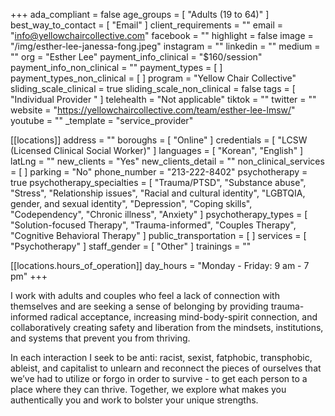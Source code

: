 +++
ada_compliant = false
age_groups = [ "Adults (19 to 64)" ]
best_way_to_contact = [ "Email" ]
client_requirements = ""
email = "info@yellowchaircollective.com"
facebook = ""
highlight = false
image = "/img/esther-lee-janessa-fong.jpeg"
instagram = ""
linkedin = ""
medium = ""
org = "Esther Lee"
payment_info_clinical = "$160/session"
payment_info_non_clinical = ""
payment_types = [ ]
payment_types_non_clinical = [ ]
program = "Yellow Chair Collective"
sliding_scale_clinical = true
sliding_scale_non_clinical = false
tags = [ "Individual Provider " ]
telehealth = "Not applicable"
tiktok = ""
twitter = ""
website = "https://yellowchaircollective.com/team/esther-lee-lmsw/"
youtube = ""
_template = "service_provider"

[[locations]]
address = ""
boroughs = [ "Online" ]
credentials = [ "LCSW (Licensed Clinical Social Worker)" ]
languages = [ "Korean", "English" ]
latLng = ""
new_clients = "Yes"
new_clients_detail = ""
non_clinical_services = [ ]
parking = "No"
phone_number = "213-222-8402"
psychotherapy = true
psychotherapy_specialties = [
  "Trauma/PTSD",
  "Substance abuse",
  "Stress",
  "Relationship issues",
  "Racial and cultural identity",
  "LGBTQIA, gender, and sexual identity",
  "Depression",
  "Coping skills",
  "Codependency",
  "Chronic illness",
  "Anxiety"
]
psychotherapy_types = [
  "Solution-focused Therapy",
  "Trauma-informed",
  "Couples Therapy",
  "Cognitive Behavioral Therapy"
]
public_transportation = [ ]
services = [ "Psychotherapy" ]
staff_gender = [ "Other" ]
trainings = ""

  [[locations.hours_of_operation]]
  day_hours = "Monday - Friday: 9 am - 7 pm"
+++

I work with adults and couples who feel a lack of connection with themselves and are seeking a sense of belonging by providing trauma-informed radical acceptance, increasing mind-body-spirit connection, and collaboratively creating safety and liberation from the mindsets, institutions, and systems that prevent you from thriving.  
  
In each interaction I seek to be anti: racist, sexist, fatphobic, transphobic, ableist, and capitalist to unlearn and reconnect the pieces of ourselves that we’ve had to utilize or forgo in order to survive - to get each person to a place where they can thrive. Together, we explore what makes you authentically you and work to bolster your unique strengths.
